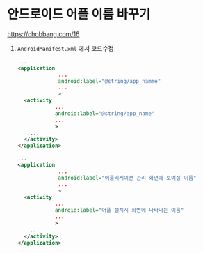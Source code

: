 # 안드로이드 어플 이름 바꾸기

https://chobbang.com/16



1. `AndroidManifest.xml` 에서 코드수정

   ```xml
   ...
   <application
                ...
                android:label="@string/app_namme"
                ...
                >
     <activity
               ...
               android:label="@string/app_name"
               ...
               >
       ...
     </activity>
   </application>
   ```

   

   ```xml
   ...
   <application
                ...
                android:label="어플리케이션 관리 화면에 보여질 이름"
                ...
                >
     <activity
               ...
               android:label="어플 설치시 화면에 나타나는 이름"
               ...
               >
       ...
     </activity>
   </application>
   ```

   